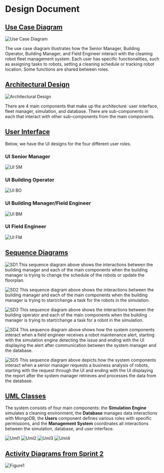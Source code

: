 # Design Document

## [Use Case Diagram](./use_case_diagram/use_cases.md)
![Use Case Diagram](./use_case_diagram/use_case_diagram.png)

The use case diagram illustrates how the Senior Manager, Building Operator, Building Manager, and Field Engineer interact with the cleaning robot fleet management system. Each user has specific functionalities, such as assigning tasks to robots, setting a cleaning schedule or tracking robot location. Some functions are shared between roles.

## [Architectural Design](./architecture/ARCHITECTURE.md)
![Architectural Design](./architecture/architecture.png)

There are 4 main components that make up the architecture: user interface, fleet manager, simulation, and database. There are sub-components in each that interact with other sub-components from the main components.

## [User Interface](./ui_wireframes/user_interface.md)
Below, we have the UI designs for the four different user roles.

### UI Senior Manager
![UI SM](./ui_wireframes/SeniorManagerWireframe.png)

### UI Building Operator
![UI BO](./ui_wireframes/building_operator.png)

### UI Building Manager/Field Engineer
![UI BM](./ui_wireframes/building_manager.png)

### UI Field Engineer
![UI FM](./ui_wireframes/field_engineer_wireframe.png)


## [Sequence Diagrams](./seq_diagrams/SEQUENCE.md)

![SD1](./seq_diagrams/bm1.png)
This sequence diagram above shows the interactions between the building manager and each of the main components when the building manager is trying to change the schedule of the robots or update the floorplan.


![SD2](./seq_diagrams/bm2.png)
This sequence diagram above shows the interactions between the building manager and each of the main components when the building manager is trying to start/change a task for the robots in the simulation.


![SD3](./seq_diagrams/bo.png)
This sequence diagram above shows the interactions between the building operator and each of the main components when the building manager is trying to start/change a task for a robot in the simulation.

![SD4](./seq_diagrams/fe.png)
This sequence diagram above shows how the system components interact when a field engineer receives a robot maintenance alert, starting with the simulation engine detecting the issue and ending with the UI displaying the alert after communication between the system manager and the database.

![SD5](./seq_diagrams/sm.png)
This sequence diagram above depicts how the system components interact when a senior manager requests a business analysis of robots, starting with the request through the UI and ending with the UI displaying the report after the system manager retrieves and processes the data from the database.

## [UML Classes](./uml_class_diagrams/CLASSES.md)
The system consists of four main components: the **Simulation Engine** simulates a cleaning environment, the **Database** manages data interactions with MongoDB, the **Users** component defines various roles with specific permissions, and the **Management System** coordinates all interactions between the simulation, database, and user interface.

![Uml1](./uml_class_diagrams/SimulationEngine.png)
![Uml2](./uml_class_diagrams/Database.png)
![Uml3](./uml_class_diagrams/Users.png)
![Uml4](./uml_class_diagrams/ManagementSystem.png)

## [Activity Diagrams from Sprint 2](./activity_diagram/activity_diagrams.md)
![Figure1](./activity_diagram/activity_diagram1.png)
